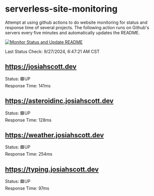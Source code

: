 # serverless-site-monitoring
Attempt at using github actions to do website monitoring for status and response time of several projects. The following action runs on Github's servers every five minutes and automatically updates the README.  

[![Monitor Status and Update README](https://github.com/JosiahSco/serverless-site-monitoring/actions/workflows/monitor.yaml/badge.svg)](https://github.com/JosiahSco/serverless-site-monitoring/actions/workflows/monitor.yaml)

Last Status Check: 9/27/2024, 6:47:21 AM CST

## https://josiahscott.dev
Status: 🟩UP  
Response Time: 141ms

## https://asteroidinc.josiahscott.dev
Status: 🟩UP  
Response Time: 128ms

## https://weather.josiahscott.dev
Status: 🟩UP  
Response Time: 254ms

## https://typing.josiahscott.dev
Status: 🟩UP  
Response Time: 97ms


